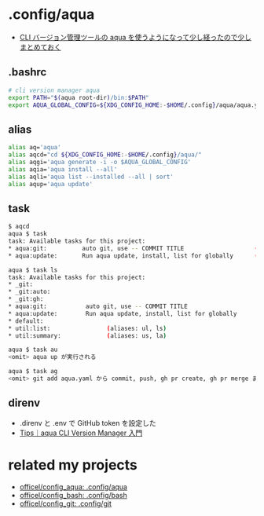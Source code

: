 # .config/aqua

- [CLI バージョン管理ツールの aqua を使うようになって少し経ったので少しまとめておく](https://zenn.dev/raki/articles/2024-05-16_aqua)

## .bashrc

```bash
# cli version manager aqua
export PATH="$(aqua root-dir)/bin:$PATH"
export AQUA_GLOBAL_CONFIG=${XDG_CONFIG_HOME:-$HOME/.config}/aqua/aqua.yaml
```

## alias

```bash
alias aq='aqua'
alias aqcd="cd ${XDG_CONFIG_HOME:-$HOME/.config}/aqua/"
alias aqgi='aqua generate -i -o $AQUA_GLOBAL_CONFIG'
alias aqia='aqua install --all'
alias aqli='aqua list --installed --all | sort'
alias aqup='aqua update'
```

## task

```bash
$ aqcd
aqua $ task
task: Available tasks for this project:
* aqua:git:          auto git, use -- COMMIT TITLE                    (aliases: ag)
* aqua:update:       Run aqua update, install, list for globally      (aliases: au)

aqua $ task ls
task: Available tasks for this project:
* _git:
* _git:auto:
* _git:gh:
* aqua:git:           auto git, use -- COMMIT TITLE                    (aliases: ag)
* aqua:update:        Run aqua update, install, list for globally      (aliases: au)
* default:
* util:list:                (aliases: ul, ls)
* util:summary:             (aliases: us, la)

aqua $ task au
<omit> aqua up が実行される

aqua $ task ag
<omit> git add aqua.yaml から commit, push, gh pr create, gh pr merge まで自動化
```

## direnv

- .direnv と .env で GitHub token を設定した
- [Tips｜aqua CLI Version Manager 入門](https://zenn.dev/shunsuke_suzuki/books/aqua-handbook/viewer/tips#github_token%2C-aqua_github_token-%E3%82%92%E8%A8%AD%E5%AE%9A%E3%81%97%E3%81%A6-rate-limit-%E3%82%92%E5%9B%9E%E9%81%BF%E3%81%99%E3%82%8B)

# related my projects

- [officel/config_aqua: .config/aqua](https://github.com/officel/config_aqua)
- [officel/config_bash: .config/bash](https://github.com/officel/config_bash)
- [officel/config_git: .config/git](https://github.com/officel/config_git)
